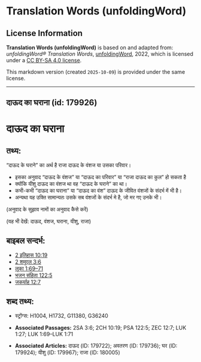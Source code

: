 # Translation Words (unfoldingWord)

## License Information

**Translation Words (unfoldingWord)** is based on and adapted from: _unfoldingWord® Translation Words_, [unfoldingWord](https://unfoldingword.org/utw), 2022, which is licensed under a [CC BY-SA 4.0 license](https://creativecommons.org/licenses/by-sa/4.0/legalcode.en).

This markdown version (created `2025-10-09`) is provided under the same license.



--------------------------------

## दाऊद का घराना (id: 179926)

दाऊद का घराना
=============

तथ्य:
-----

“दाऊद के घराने” का अर्थ है राजा दाऊद के वंशज या उसका परिवार।

* इसका अनुवाद “दाऊद के वंशज” या “दाऊद का परिवार” या “राजा दाऊद का कुल” हो सकता है
* क्योंकि यीशु दाऊद का वंशज था वह “दाऊद के घराने” का था।
* कभी\-कभी “दाऊद का घराना” या “दाऊद का वंश” दाऊद के जीवित वंशजों के संदर्भ में भी है।
* अन्यथा यह उक्ति सामान्यतः उसके सब वंशजों के संदर्भ मे है, जो मर गए उनके भी।

(अनुवाद के सुझाव नामों का अनुवाद कैसे करें)

(यह भी देखें: दाऊद, वंशज, घराना, यीशु, राजा)

बाइबल सन्दर्भ:
--------------

* [2 इतिहास 10:19](https://ref.ly/2Chr0:0)
* [2 शमूएल 3:6](https://ref.ly/2Sam0:0)
* [लूका 1:69–71](https://ref.ly/Luke1:69-Luke1:71)
* [भजन संहिता 122:5](rc://*/tn/help/psa/122/005)
* [जकर्याह 12:7](https://ref.ly/Zech12:7)

शब्द तथ्य:
----------

* स्ट्रोंग्स: H1004, H1732, G11380, G36240

* **Associated Passages:** 2SA 3:6; 2CH 10:19; PSA 122:5; ZEC 12:7; LUK 1:27; LUK 1:69–LUK 1:71
* **Associated Articles:** दाऊद (ID: 179722); अवतरण (ID: 179736); घर (ID: 179924); यीशु (ID: 179967); राजा (ID: 180005)

